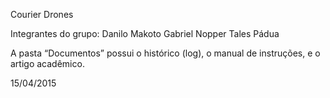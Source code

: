 Courier Drones

Integrantes do grupo:
Danilo Makoto
Gabriel Nopper
Tales Pádua


A pasta “Documentos” possui o histórico (log), o manual de instruções, e o artigo acadêmico.




15/04/2015